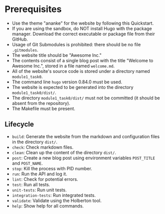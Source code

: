# Prerequisites

- Use the theme "ananke" for the website by following this Quickstart.
- If you are using the sandbox, do NOT install Hugo with the package manager. Download the correct executable or package file from their GitHub.
- Usage of Git Submodules is prohibited: there should be no file `.gitmodules`.
- The website title should be "Awesome Inc."
- The contents consist of a single blog post with the title "Welcome to Awesome Inc.", stored in a file named `welcome.md`.
- All of the website's source code is stored under a directory named `module1_task0`.
- The command line `hugo` version 0.84.0 must be used.
- The website is expected to be generated into the directory `module1_task0/dist/`.
- The directory `module1_task0/dist/` must not be committed (it should be absent from the repository).
- The Makefile must be present.

## Lifecycle

- `build`: Generate the website from the markdown and configuration files in the directory `dist/`.
- `check`: Check markdown files.
- `clean`: Clean up the content of the directory `dist/`.
- `post`: Create a new blog post using environment variables `POST_TITLE` and `POST_NAME`.
- `stop`: Kill the process with PID number.
- `run`: Run the API and log it.
- `lint`: Check for potential errors.
- `test`: Run all tests.
- `unit-tests`: Run unit tests.
- `integration-tests`: Run integrated tests.
- `validate`: Validate using the Holberton tool.
- `help`: Show help for all commands.
